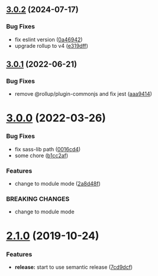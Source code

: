 ## [3.0.2](https://github.com/cycjimmy/h5-video-player/compare/v3.0.1...v3.0.2) (2024-07-17)


### Bug Fixes

* fix eslint version ([0a46942](https://github.com/cycjimmy/h5-video-player/commit/0a46942fa7b5572bdb1eac8d442dc30b7acef08b))
* upgrade rollup to v4 ([e319dff](https://github.com/cycjimmy/h5-video-player/commit/e319dff7469765f6a05de046ece62a45cd3125b4))

## [3.0.1](https://github.com/cycjimmy/h5-video-player/compare/v3.0.0...v3.0.1) (2022-06-21)


### Bug Fixes

* remove @rollup/plugin-commonjs and fix jest ([aaa9414](https://github.com/cycjimmy/h5-video-player/commit/aaa9414e20712d34c8b1379eb670ae4a0c707109))

# [3.0.0](https://github.com/cycjimmy/h5-video-player/compare/v2.1.0...v3.0.0) (2022-03-26)


### Bug Fixes

* fix sass-lib path ([0016cd4](https://github.com/cycjimmy/h5-video-player/commit/0016cd477bdb19fd987d211a3e2c6e1634e2bfc1))
* some chore ([b1cc2af](https://github.com/cycjimmy/h5-video-player/commit/b1cc2af4c7bc778bca486b13beb33cae30205ef2))


### Features

* change to module mode ([2a8d48f](https://github.com/cycjimmy/h5-video-player/commit/2a8d48fe53518ce4037b334e2286e3d6921a933d))


### BREAKING CHANGES

* change to module mode

# [2.1.0](https://github.com/cycjimmy/h5-video-player/compare/v2.0.0...v2.1.0) (2019-10-24)


### Features

* **release:** start to use semantic release ([7cd9dcf](https://github.com/cycjimmy/h5-video-player/commit/7cd9dcfbb49cac925ead83a651aeb55c0812e076))
